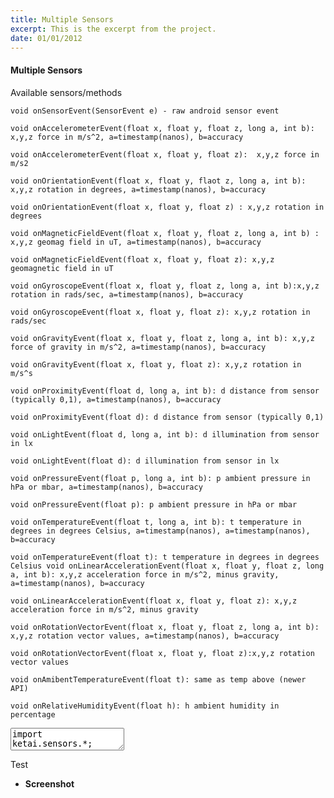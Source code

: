 ```yaml
---
title: Multiple Sensors
excerpt: This is the excerpt from the project.
date: 01/01/2012
---
```

#### Multiple Sensors

Available sensors/methods 
  
    void onSensorEvent(SensorEvent e) - raw android sensor event 

    void onAccelerometerEvent(float x, float y, float z, long a, int b): x,y,z force in m/s^2, a=timestamp(nanos), b=accuracy

    void onAccelerometerEvent(float x, float y, float z):  x,y,z force in m/s2

    void onOrientationEvent(float x, float y, flaot z, long a, int b):  x,y,z rotation in degrees, a=timestamp(nanos), b=accuracy

    void onOrientationEvent(float x, float y, float z) : x,y,z rotation in degrees

    void onMagneticFieldEvent(float x, float y, float z, long a, int b) : x,y,z geomag field in uT, a=timestamp(nanos), b=accuracy

    void onMagneticFieldEvent(float x, float y, float z): x,y,z geomagnetic field in uT

    void onGyroscopeEvent(float x, float y, float z, long a, int b):x,y,z rotation in rads/sec, a=timestamp(nanos), b=accuracy

    void onGyroscopeEvent(float x, float y, float z): x,y,z rotation in rads/sec

    void onGravityEvent(float x, float y, float z, long a, int b): x,y,z force of gravity in m/s^2, a=timestamp(nanos), b=accuracy

    void onGravityEvent(float x, float y, float z): x,y,z rotation in m/s^s

    void onProximityEvent(float d, long a, int b): d distance from sensor (typically 0,1), a=timestamp(nanos), b=accuracy

    void onProximityEvent(float d): d distance from sensor (typically 0,1)

    void onLightEvent(float d, long a, int b): d illumination from sensor in lx

    void onLightEvent(float d): d illumination from sensor in lx

    void onPressureEvent(float p, long a, int b): p ambient pressure in hPa or mbar, a=timestamp(nanos), b=accuracy

    void onPressureEvent(float p): p ambient pressure in hPa or mbar

    void onTemperatureEvent(float t, long a, int b): t temperature in degrees in degrees Celsius, a=timestamp(nanos), a=timestamp(nanos), b=accuracy

    void onTemperatureEvent(float t): t temperature in degrees in degrees Celsius void onLinearAccelerationEvent(float x, float y, float z, long a, int b): x,y,z acceleration force in m/s^2, minus gravity, a=timestamp(nanos), b=accuracy

    void onLinearAccelerationEvent(float x, float y, float z): x,y,z acceleration force in m/s^2, minus gravity

    void onRotationVectorEvent(float x, float y, float z, long a, int b): x,y,z rotation vector values, a=timestamp(nanos), b=accuracy

    void onRotationVectorEvent(float x, float y, float z):x,y,z rotation vector values

    void onAmibentTemperatureEvent(float t): same as temp above (newer API)

    void onRelativeHumidityEvent(float h): h ambient humidity in percentage
 

<textarea id="code" class="codesnippet">
import ketai.sensors.*;

KetaiSensor sensor;
PVector magneticField, accelerometer;
float light, proximity;

void setup()
{
  sensor = new KetaiSensor(this);
  sensor.start();
  sensor.list();
  accelerometer = new PVector();
  magneticField = new PVector();
  orientation(LANDSCAPE);
  textAlign(CENTER, CENTER);
  textSize(28);
}

void draw()
{
  background(78, 93, 75);
  text("Accelerometer :" + "\n" 
    + "x: " + nfp(accelerometer.x, 1, 2) + "\n" 
    + "y: " + nfp(accelerometer.y, 1, 2) + "\n" 
    + "z: " + nfp(accelerometer.z, 1, 2) + "\n"
    + "MagneticField :" + "\n" 
    + "x: " + nfp(magneticField.x, 1, 2) + "\n"
    + "y: " + nfp(magneticField.y, 1, 2) + "\n" 
    + "z: " + nfp(magneticField.z, 1, 2) + "\n"
    + "Light Sensor : " + light + "\n" 
    + "Proximity Sensor : " + proximity + "\n"
    , 20, 0, width, height);
}

void onAccelerometerEvent(float x, float y, float z, long time, int accuracy)
{
  accelerometer.set(x, y, z);
}

void onMagneticFieldEvent(float x, float y, float z, long time, int accuracy)
{
  magneticField.set(x, y, z);
}

void onLightEvent(float v)
{
  light = v;
}

void onProximityEvent(float v)
{
  proximity = v;
}

public void mousePressed() { 
  if (sensor.isStarted())
    sensor.stop(); 
  else
    sensor.start(); 
  println("KetaiSensor isStarted: " + sensor.isStarted());
}
</textarea>
Test
 * **Screenshot**
 